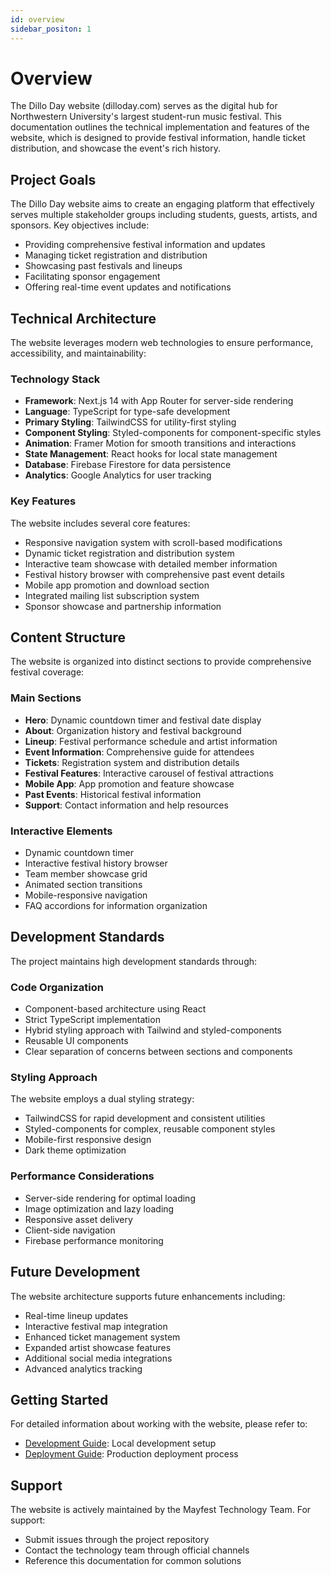 ```yaml
---
id: overview
sidebar_positon: 1
---
```


# Overview

The Dillo Day website (dilloday.com) serves as the digital hub for Northwestern University's largest student-run music festival. This documentation outlines the technical implementation and features of the website, which is designed to provide festival information, handle ticket distribution, and showcase the event's rich history.

## Project Goals

The Dillo Day website aims to create an engaging platform that effectively serves multiple stakeholder groups including students, guests, artists, and sponsors. Key objectives include:

- Providing comprehensive festival information and updates
- Managing ticket registration and distribution
- Showcasing past festivals and lineups
- Facilitating sponsor engagement
- Offering real-time event updates and notifications

## Technical Architecture

The website leverages modern web technologies to ensure performance, accessibility, and maintainability:

### Technology Stack

- **Framework**: Next.js 14 with App Router for server-side rendering
- **Language**: TypeScript for type-safe development
- **Primary Styling**: TailwindCSS for utility-first styling
- **Component Styling**: Styled-components for component-specific styles
- **Animation**: Framer Motion for smooth transitions and interactions
- **State Management**: React hooks for local state management
- **Database**: Firebase Firestore for data persistence
- **Analytics**: Google Analytics for user tracking

### Key Features

The website includes several core features:

- Responsive navigation system with scroll-based modifications
- Dynamic ticket registration and distribution system
- Interactive team showcase with detailed member information
- Festival history browser with comprehensive past event details
- Mobile app promotion and download section
- Integrated mailing list subscription system
- Sponsor showcase and partnership information

## Content Structure

The website is organized into distinct sections to provide comprehensive festival coverage:

### Main Sections

- **Hero**: Dynamic countdown timer and festival date display
- **About**: Organization history and festival background
- **Lineup**: Festival performance schedule and artist information
- **Event Information**: Comprehensive guide for attendees
- **Tickets**: Registration system and distribution details
- **Festival Features**: Interactive carousel of festival attractions
- **Mobile App**: App promotion and feature showcase
- **Past Events**: Historical festival information
- **Support**: Contact information and help resources

### Interactive Elements

- Dynamic countdown timer
- Interactive festival history browser
- Team member showcase grid
- Animated section transitions
- Mobile-responsive navigation
- FAQ accordions for information organization

## Development Standards

The project maintains high development standards through:

### Code Organization

- Component-based architecture using React
- Strict TypeScript implementation
- Hybrid styling approach with Tailwind and styled-components
- Reusable UI components
- Clear separation of concerns between sections and components

### Styling Approach

The website employs a dual styling strategy:

- TailwindCSS for rapid development and consistent utilities
- Styled-components for complex, reusable component styles
- Mobile-first responsive design
- Dark theme optimization

### Performance Considerations

- Server-side rendering for optimal loading
- Image optimization and lazy loading
- Responsive asset delivery
- Client-side navigation
- Firebase performance monitoring

## Future Development

The website architecture supports future enhancements including:

- Real-time lineup updates
- Interactive festival map integration
- Enhanced ticket management system
- Expanded artist showcase features
- Additional social media integrations
- Advanced analytics tracking

## Getting Started

For detailed information about working with the website, please refer to:

- [Development Guide](./development-guide.md): Local development setup
- [Deployment Guide](./deployment.md): Production deployment process

## Support

The website is actively maintained by the Mayfest Technology Team. For support:

- Submit issues through the project repository
- Contact the technology team through official channels
- Reference this documentation for common solutions
